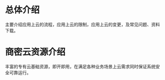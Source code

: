 # 总体介绍

主要介绍应用上云的流程，应用上云的限制，应用上云的变更，及常见问题、资料下载。

# 商密云资源介绍

丰富的专有云基础资源，即开即用，在满足各种业务场景上云需求同时保证系统安全可靠运行。





